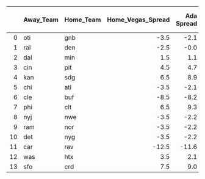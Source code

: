 |    | Away_Team   | Home_Team   |   Home_Vegas_Spread |   Ada Spread |   XgBoost Spread |   Average Predicted Spread | Ada Pick   | XgBoost Pick   | Same Pick?   | Average Pick   |
|---:|:------------|:------------|--------------------:|-------------:|-----------------:|---------------------------:|:-----------|:---------------|:-------------|:---------------|
|  0 | oti         | gnb         |                -3.5 |         -2.1 |             -2.8 |                       -2.4 | oti        | oti            | Yes          | oti            |
|  1 | rai         | den         |                -2.5 |         -0.0 |             -2.7 |                       -1.3 | rai        | den            | No           | rai            |
|  2 | dal         | min         |                 1.5 |          1.1 |              1.1 |                        1.1 | min        | min            | Yes          | min            |
|  3 | cin         | pit         |                 4.5 |          4.7 |              5.0 |                        4.9 | cin        | cin            | Yes          | cin            |
|  4 | kan         | sdg         |                 6.5 |          8.9 |              6.3 |                        7.6 | kan        | sdg            | No           | kan            |
|  5 | chi         | atl         |                -3.5 |         -2.1 |             -2.8 |                       -2.5 | chi        | chi            | Yes          | chi            |
|  6 | cle         | buf         |                -8.5 |         -8.2 |             -8.3 |                       -8.2 | cle        | cle            | Yes          | cle            |
|  7 | phi         | clt         |                 6.5 |          9.3 |              6.1 |                        7.7 | phi        | clt            | No           | phi            |
|  8 | nyj         | nwe         |                -3.5 |         -2.2 |             -4.2 |                       -3.2 | nyj        | nwe            | No           | nyj            |
|  9 | ram         | nor         |                -3.5 |         -2.2 |             -3.1 |                       -2.7 | ram        | ram            | Yes          | ram            |
| 10 | det         | nyg         |                -3.5 |         -2.2 |             -3.1 |                       -2.6 | det        | det            | Yes          | det            |
| 11 | car         | rav         |               -12.5 |        -11.6 |            -11.4 |                      -11.5 | car        | car            | Yes          | car            |
| 12 | was         | htx         |                 3.5 |          2.1 |              3.5 |                        2.8 | htx        | htx            | Yes          | htx            |
| 13 | sfo         | crd         |                 7.5 |          9.0 |              7.0 |                        8.0 | sfo        | crd            | No           | sfo            |